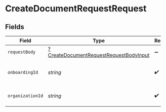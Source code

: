 # CreateDocumentRequestRequest


## Fields

| Field                                                                                                      | Type                                                                                                       | Required                                                                                                   | Description                                                                                                |
| ---------------------------------------------------------------------------------------------------------- | ---------------------------------------------------------------------------------------------------------- | ---------------------------------------------------------------------------------------------------------- | ---------------------------------------------------------------------------------------------------------- |
| `requestBody`                                                                                              | [?CreateDocumentRequestRequestBodyInput](../../models/operations/CreateDocumentRequestRequestBodyInput.md) | :heavy_minus_sign:                                                                                         | N/A                                                                                                        |
| `onboardingId`                                                                                             | *string*                                                                                                   | :heavy_check_mark:                                                                                         | The Onboarding Application identifier.                                                                     |
| `organizationId`                                                                                           | *string*                                                                                                   | :heavy_check_mark:                                                                                         | The Organization identifier.                                                                               |